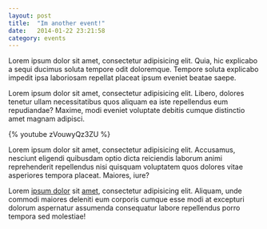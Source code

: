 ```yaml
---
layout: post
title:  "Im another event!"
date:   2014-01-22 23:21:58
category: events
---
```


Lorem ipsum dolor sit amet, consectetur adipisicing elit. Quia, hic explicabo a sequi ducimus soluta tempore odit doloremque. Tempore soluta explicabo impedit ipsa laboriosam repellat placeat ipsum eveniet beatae saepe.

Lorem ipsum dolor sit amet, consectetur adipisicing elit. Libero, dolores tenetur ullam necessitatibus quos aliquam ea iste repellendus eum repudiandae? Maxime, modi eveniet voluptate debitis cumque distinctio amet magnam adipisci.

{% youtube zVouwyQz3ZU %}

Lorem ipsum dolor sit amet, consectetur adipisicing elit. Accusamus, nesciunt eligendi quibusdam optio dicta reiciendis laborum animi reprehenderit repellendus nisi quisquam voluptatem quos dolores vitae asperiores tempora placeat. Maiores, iure?

Lorem [ipsum dolor] sit [amet], consectetur adipisicing elit. Aliquam, unde commodi maiores deleniti eum corporis cumque esse modi at excepturi dolorum aspernatur assumenda consequatur labore repellendus porro tempora sed molestiae!

[ipsum dolor]: http://www.grails.org
[amet]: https:www.github.com